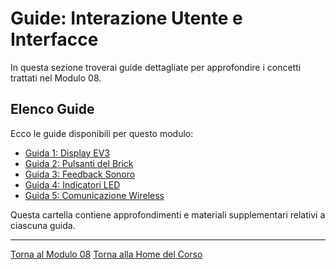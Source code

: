 # Guide: Interazione Utente e Interfacce

In questa sezione troverai guide dettagliate per approfondire i concetti trattati nel Modulo 08.

## Elenco Guide

Ecco le guide disponibili per questo modulo:

*   [Guida 1: Display EV3](./01-DisplayEV3.md)
*   [Guida 2: Pulsanti del Brick](./02-PulsantiBrick.md)
*   [Guida 3: Feedback Sonoro](./03-FeedbackSonoro.md)
*   [Guida 4: Indicatori LED](./04-IndicatoriLED.md)
*   [Guida 5: Comunicazione Wireless](./05-ComunicazioneWireless.md)

Questa cartella contiene approfondimenti e materiali supplementari relativi a ciascuna guida.

---

[Torna al Modulo 08](../README.md)
[Torna alla Home del Corso](../../README.md)